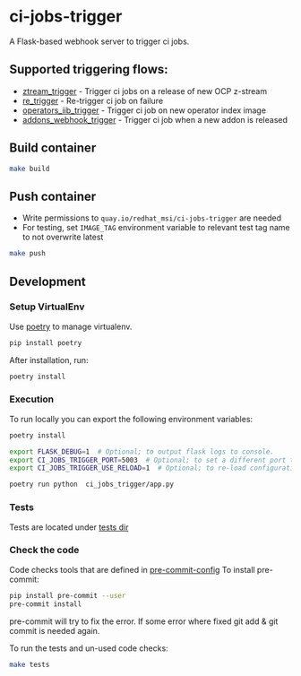 # ci-jobs-trigger

A Flask-based webhook server to trigger ci jobs.

## Supported triggering flows:

- [ztream_trigger](ci_jobs_trigger/libs/openshift_ci/ztream_trigger) - Trigger ci jobs on a release of new OCP z-stream
- [re_trigger](ci_jobs_trigger/libs/openshift_ci/re_trigger) - Re-trigger ci job on failure
- [operators_iib_trigger](ci_jobs_trigger/libs/operators_iib_trigger) - Trigger ci job on new operator index image
- [addons_webhook_trigger](ci_jobs_trigger/libs/addons_webhook_trigger) - Trigger ci job when a new addon is released

## Build container

```bash
make build
```

## Push container

- Write permissions to `quay.io/redhat_msi/ci-jobs-trigger` are needed
- For testing, set `IMAGE_TAG` environment variable to relevant test tag name to not overwrite latest

```bash
make push
```

## Development

### Setup VirtualEnv

Use [poetry](https://python-poetry.org/docs/) to manage virtualenv.

```bash
pip install poetry
```

After installation, run:

```bash
poetry install
```

### Execution
To run locally you can export the following environment variables:

```bash
poetry install

export FLASK_DEBUG=1  # Optional; to output flask logs to console.
export CI_JOBS_TRIGGER_PORT=5003  # Optional; to set a different port than 5000.
export CI_JOBS_TRIGGER_USE_RELOAD=1  # Optional; to re-load configuration when code is saved.

poetry run python  ci_jobs_trigger/app.py
```

### Tests

Tests are located under [tests dir](ci_jobs_trigger/tests)

### Check the code

Code checks tools that are defined in [pre-commit-config](.pre-commit-config.yaml)
To install pre-commit:

```bash
pip install pre-commit --user
pre-commit install
```

pre-commit will try to fix the error.
If some error where fixed git add & git commit is needed again.

To run the tests and un-used code checks:

```bash
make tests
```
